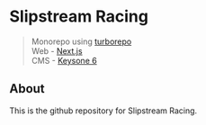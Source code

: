 # Slipstream Racing

> Monorepo using [turborepo](https://turborepo.org/) <br />
> Web - [Next.js](https://nextjs.org/) <br />
> CMS - [Keysone 6](https://nextjs.org/)

## About

This is the github repository for Slipstream Racing.
